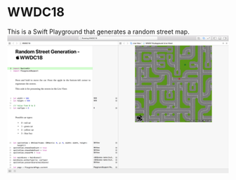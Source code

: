 # WWDC18
This is a Swift Playground that generates a random street map.
![Screenshot](screenshot_xcode.png)
